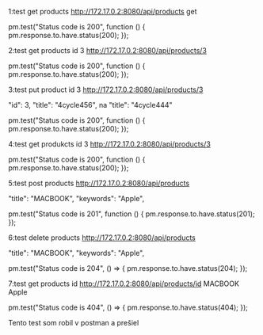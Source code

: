 1:test get products
http://172.17.0.2:8080/api/products
get

pm.test("Status code is 200", function () {
pm.response.to.have.status(200);
});


2:test get products id 3
http://172.17.0.2:8080/api/products/3


pm.test("Status code is 200", function () {
pm.response.to.have.status(200);
});

3:test put product id 3 
http://172.17.0.2:8080/api/products/3

"id": 3,
"title": "4cycle456",  na "title": "4cycle444"

pm.test("Status code is 200", function () {
pm.response.to.have.status(200);
});

4:test get produkcts id 3 
http://172.17.0.2:8080/api/products/3

pm.test("Status code is 200", function () {
pm.response.to.have.status(200);
});

5:test post products
http://172.17.0.2:8080/api/products

"title": "MACBOOK",
"keywords": "Apple",

pm.test("Status code is 201", function () {
pm.response.to.have.status(201);
});


6:test delete products
http://172.17.0.2:8080/api/products

"title": "MACBOOK",
"keywords": "Apple",

pm.test("Status code is 204", () => {
pm.response.to.have.status(204);
});

7:test get products id
http://172.17.0.2:8080/api/products/id MACBOOK Apple

pm.test("Status code is 404", () => {
pm.response.to.have.status(404);
});

Tento test som robil v postman a prešiel